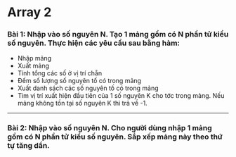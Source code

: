 # Array 2

### Bài 1: Nhập vào số nguyên N. Tạo 1 mảng gồm có N phần tử kiểu số nguyên. Thực hiện các yêu cầu sau bằng hàm:
*	Nhập mảng
*	Xuất mảng
*	Tính tổng các số ở vị trí chẵn
*	Đếm số lượng số nguyên tố có trong mảng
*	Xuất danh sách các số nguyên tố có trong mảng
*	Tìm vị trí xuất hiện đầu tiên của 1 số nguyên K cho tớc trong mảng. Nếu mảng không tồn tại số nguyên K thì trả về -1.
---

### Bài 2: Nhập vào số nguyên N. Cho người dùng nhập 1 mảng gồm có N phần tử kiểu số nguyên. Sắp xếp mảng này theo thứ tự tăng dần.
